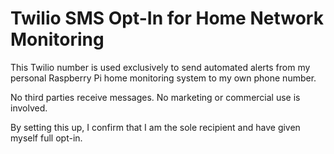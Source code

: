 # Twilio SMS Opt-In for Home Network Monitoring

This Twilio number is used exclusively to send automated alerts from my personal Raspberry Pi home monitoring system to my own phone number.

No third parties receive messages. No marketing or commercial use is involved.

By setting this up, I confirm that I am the sole recipient and have given myself full opt-in.
